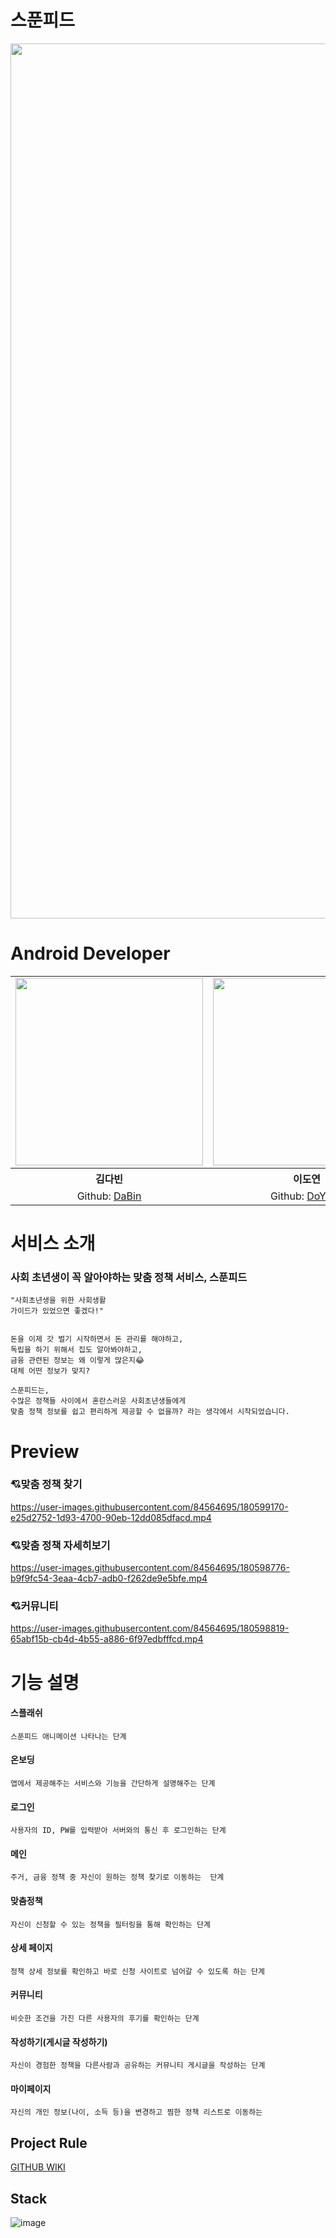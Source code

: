 # 스푼피드
<img width="1400" src = "https://user-images.githubusercontent.com/84564695/180598164-f600814c-1820-43b1-afc8-6062b51060fb.png" />

# Android Developer
<table align="center" style = "table-layout: auto; width: 100%; table-layout: fixed;">
  <colgroup>
    <col style="width:33%"/>
    <col style="width:34%"/>
    <col style="width:33%"/>
  </colgroup>
  <tr>
    <td>
       <img width="300" src = "https://user-images.githubusercontent.com/84564695/180598338-4f2be8c6-2600-4646-9772-13cdac2a1425.png" />
    </td>
    <td>
    <img width="300" src = "https://user-images.githubusercontent.com/64943924/150619859-8b5f6706-3627-4b7c-a1b8-7b06a633af64.png" />
    </td>
  </tr> 
  <tr>
    <th align="center">김다빈</th>
    <th align="center">이도연</th>
  </tr>
  <tr>
    <td align="center">
     Github: <a href="https://github.com/dabinKim-0318">DaBin</a>
    </td>
    <td align="center">
     Github: <a href="https://github.com/dddooo9">DoYeon</a>
  </tr>
</table>



# 서비스 소개

### 사회 초년생이 꼭 알아야하는 맞춤 정책 서비스, 스푼피드

```
"사회초년생을 위한 사회생활
가이드가 있었으면 좋겠다!"


돈을 이제 갓 벌기 시작하면서 돈 관리를 해야하고,
독립을 하기 위해서 집도 알아봐야하고, 
금융 관련된 정보는 왜 이렇게 많은지😂
대체 어떤 정보가 맞지?

스푼피드는,
수많은 정책들 사이에서 혼란스러운 사회초년생들에게
맞춤 정책 정보를 쉽고 편리하게 제공할 수 없을까? 라는 생각에서 시작되었습니다.

```

# Preview



### 💘맞춤 정책 찾기
https://user-images.githubusercontent.com/84564695/180599170-e25d2752-1d93-4700-90eb-12dd085dfacd.mp4

### 💘맞춤 정책 자세히보기
https://user-images.githubusercontent.com/84564695/180598776-b9f9fc54-3eaa-4cb7-adb0-f262de9e5bfe.mp4

### 💘커뮤니티
https://user-images.githubusercontent.com/84564695/180598819-65abf15b-cb4d-4b55-a886-6f97edbfffcd.mp4


# 기능 설명
#### 스플래쉬
```
스푼피드 애니메이션 나타나는 단계
```

#### 온보딩
```
앱에서 제공해주는 서비스와 기능을 간단하게 설명해주는 단계
```

#### 로그인
```
사용자의 ID, PW를 입력받아 서버와의 통신 후 로그인하는 단계
```

#### 메인
```
주거, 금융 정책 중 자신이 원하는 정책 찾기로 이동하는  단계
```

#### 맞춤정책 
```
자신이 신청할 수 있는 정책을 필터링을 통해 확인하는 단계
```

#### 상세 페이지
```
정책 상세 정보를 확인하고 바로 신청 사이트로 넘어갈 수 있도록 하는 단계
```

#### 커뮤니티
```
비슷한 조건을 가진 다른 사용자의 후기를 확인하는 단계
```

#### 작성하기(게시글 작성하기)
```
자신이 경험한 정책을 다른사람과 공유하는 커뮤니티 게시글을 작성하는 단계
```

#### 마이페이지
```
자신의 개인 정보(나이, 소득 등)을 변경하고 찜한 정책 리스트로 이동하는 
```

## Project Rule
[GITHUB WIKI](https://github.com/dnd-side-project/dnd-6th-5-android/wiki)

## Stack
![image](https://user-images.githubusercontent.com/84564695/180599029-5cb327c6-c664-4566-9de3-9a17846eb6bc.png)
